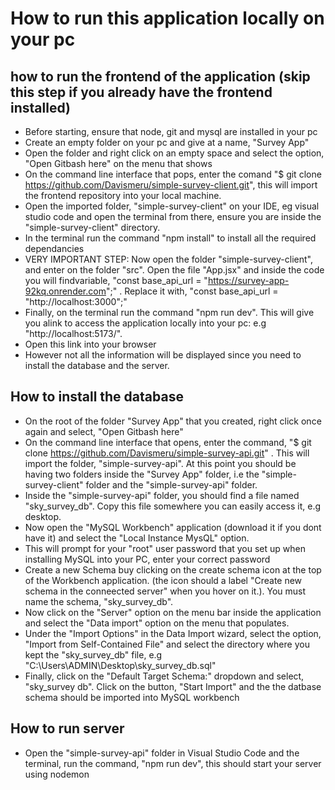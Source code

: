 # How to run this application locally on your pc

## how to run the frontend of the application (skip this step if you already have the frontend installed)

- Before starting, ensure that node, git and mysql are installed in your pc
- Create an empty folder on your pc and give at a name, "Survey App"
- Open the folder and right click on an empty space and select the option, "Open Gitbash here" on the menu that shows
- On the command line interface that pops, enter the comand "$ git clone https://github.com/Davismeru/simple-survey-client.git", this will import the frontend repository into your local machine.
- Open the imported folder, "simple-survey-client" on your IDE, eg visual studio code and open the terminal from there, ensure you are inside the "simple-survey-client" directory.
- In the terminal run the command "npm install" to install all the required dependancies
- VERY IMPORTANT STEP: Now open the folder "simple-survey-client", and enter on the folder "src". Open the file "App.jsx" and inside the code you will findvariable, "const base_api_url = "https://survey-app-92kq.onrender.com";" . Replace it with, "const base_api_url = "http://localhost:3000";"
- Finally, on the terminal run the command "npm run dev". This will give you alink to access the application locally into your pc: e.g "http://localhost:5173/".
- Open this link into your browser
- However not all the information will be displayed since you need to install the database and the server.

## How to install the database

- On the root of the folder "Survey App" that you created, right click once again and select, "Open Gitbash here"
- On the command line interface that opens, enter the command, "$ git clone https://github.com/Davismeru/simple-survey-api.git" . This will import the folder, "simple-survey-api". At this point you should be having two folders inside the "Survey App" folder, i.e the "simple-survey-client" folder and the "simple-survey-api" folder.
- Inside the "simple-survey-api" folder, you should find a file named "sky_survey_db". Copy this file somewhere you can easily access it, e.g desktop.
- Now open the "MySQL Workbench" application (download it if you dont have it) and select the "Local Instance MysQL" option.
- This will prompt for your "root" user password that you set up when installing MySQL into your PC, enter your correct password
- Create a new Schema buy clicking on the create schema icon at the top of the Workbench application. (the icon should a label "Create new schema in the conneected server" when you hover on it.). You must name the schema, "sky_survey_db".
- Now click on the "Server" option on the menu bar inside the application and select the "Data import" option on the menu that populates.
- Under the "Import Options" in the Data Import wizard, select the option, "Import from Self-Contained File" and select the directory where you kept the "sky_survey_db" file, e.g "C:\Users\ADMIN\Desktop\sky_survey_db.sql"
- Finally, click on the "Default Target Schema:" dropdown and select, "sky_survey db". Click on the button, "Start Import" and the the datbase schema should be imported into MySQL workbench

## How to run server

- Open the "simple-survey-api" folder in Visual Studio Code and the terminal, run the command, "npm run dev", this should start your server using nodemon

